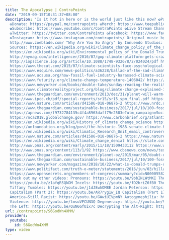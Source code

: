 ```yaml
---
title: The Apocalypse | ContraPoints
date: "2019-09-15T10:31:37+08:00"
description: 'Is it hot in here or is the world just like this now? ✿Patreon: https://www.patreon.com/contrapoints
  ✿Donate: https://paypal.me/contrapoints ✿Merch: https://www.teepublic.com/stores/contrapoints?ref_id=5379&ref_type=aff
  ✿Subscribe: https://www.youtube.com/c/ContraPoints ✿Live Stream Channel: https://www.youtube.com/c/ContraPointsLive
  ✿Twitter: https://twitter.com/ContraPoints ✿Facebook: https://www.facebook.com/ContraPoints/
  ✿Instagram: https://www.instagram.com/contrapoints/ Original music by Zoë Blade:
  http://www.zoeblade.com/ "Why Are You So Angry" by Innuendo Studios: https://youtu.be/6y8XgGhXkTQ
  Sources: https://en.wikipedia.org/wiki/Climate_change_policy_of_the_United_States
  https://en.wikipedia.org/wiki/Environmental_policy_of_the_Donald_Trump_administration
  http://nymag.com/intelligencer/2016/07/gop-climate-platform-gets-crazier-every-election.html
  http://iopscience.iop.org/article/10.1088/1748-9326/8/2/024024/pdf https://www.theguardian.com/environment/2018/apr/26/were-doomed-mayer-hillman-on-the-climate-reality-no-one-else-will-dare-mention
  https://www.thecut.com/2015/07/climate-scientists-face-psychological-problems.html
  https://www.esquire.com/news-politics/a36228/ballad-of-the-sad-climatologists-0815/
  https://www.ucsusa.org/how-fossil-fuel-industry-harassed-climate-scientist-michael-mann#.W_kA7OhKiUl
  https://www.futurity.org/climate-change-temperature-1406042/ https://en.wikipedia.org/wiki/World_Bank#Climate_change
  https://www.newyorker.com/books/double-take/sunday-reading-the-reality-of-climate-change
  https://www.climaterealityproject.org/blog/climate-change-explained-10-cartoons
  https://www.theguardian.com/environment/2013/dec/31/planet-will-warm-4c-2100-climate
  http://www.ipcc.ch/pdf/special-reports/sr15/sr15_spm_final.pdf https://www.monbiot.com/2009/12/07/case-studies/
  https://www.nature.com/articles/d41586-018-06876-2 https://www.nrdc.org/stories/how-you-can-stop-global-warming
  https://www.theguardian.com/sustainable-business/2017/jul/10/100-fossil-fuel-companies-investors-responsible-71-global-emissions-cdp-study-climate-change
  https://apnews.com/f9732784135c4f4a8963daff79e2583e?utm_campaign=SocialFlow&utm_medium=AP&utm_source=Twitter
  https://nca2018.globalchange.gov/ https://www.carbonbrief.org/atlantic-conveyor-belt-has-slowed-15-per-cent-since-mid-twentieth-century
  https://en.wikipedia.org/wiki/History_of_climate_change_science http://image.guardian.co.uk/sys-files/Environment/documents/2008/06/23/ClimateChangeHearing1988.pdf
  https://unfoundation.org/blog/post/the-historic-1988-senate-climate-hearing-30-years-later/
  https://en.wikipedia.org/wiki/Climatic_Research_Unit_email_controversy https://www.livescience.com/37057-global-warming-effects.html
  https://www.nature.com/articles/d41586-018-06876-2 https://www.nature.com/news/is-the-2-c-world-a-fantasy-1.18868
  https://en.wikipedia.org/wiki/Climate_change_denial https://slate.com/technology/2015/12/exxonmobil-koch-family-have-powered-climate-change-denial-for-decades.html
  http://www.pnas.org/content/early/2015/11/18/1509433112 https://www.washingtonpost.com/news/energy-environment/wp/2015/11/23/why-are-so-many-americans-skeptical-about-climate-change-a-study-offers-a-surprising-answer/?utm_term=.bd207bbc6bcd
  http://www.pnas.org/content/113/1/92 https://www.cbsnews.com/news/texas-protect-oil-facilities-from-climate-change-coastal-spine/
  https://www.theguardian.com/environment/planet-oz/2015/mar/05/doubt-over-climate-science-is-a-product-with-an-industry-behind-it
  https://www.theguardian.com/sustainable-business/2017/jul/10/100-fossil-fuel-companies-investors-responsible-71-global-emissions-cdp-study-climate-change
  https://www.newyorker.com/magazine/2018/10/22/what-is-donald-trumps-response-to-the-uns-dire-climate-report
  https://www.politifact.com/truth-o-meter/statements/2016/jun/03/hillary-clinton/yes-donald-trump-did-call-climate-change-chinese-h/
  https://www.opensecrets.org/members-of-congress/summary?cid=N00005582 https://corporate.exxonmobil.com/en/current-issues/climate-policy/climate-perspectives/our-position
  Check out my other videos: Pronouns: https://youtu.be/9bbINLWtMKI The Aesthetic:
  https://youtu.be/z1afqR5QkDM Incels: https://youtu.be/fD2briZ6fB0 The West: https://youtu.be/hyaftqCORT4
  Tiffany Tumbles: https://youtu.be/j1dJ8whOM8E Jordan Peterson: https://youtu.be/4LqZdkkBDas
  Capitalism (Part 2): https://youtu.be/AR7ryg1w_IQ Capitalism (Part 1): https://youtu.be/gJW4-cOZt8A
  America—Still Racist: https://youtu.be/GWwiUIVpmNY Autogynephilia: https://youtu.be/6czRFLs5JQo
  Violence: https://youtu.be/lmsoVFCUN3Q Degeneracy: https://youtu.be/9BlNGZunYM8
  The Left: https://youtu.be/QuN6GfUix7c Decrypting the Alt-Right: https://youtu.be/Sx4BVGPkdzk'
url: /contrapoints/S6GodWn4XMM/
providers:
  youtube:
    id: S6GodWn4XMM
type: video
---
```

